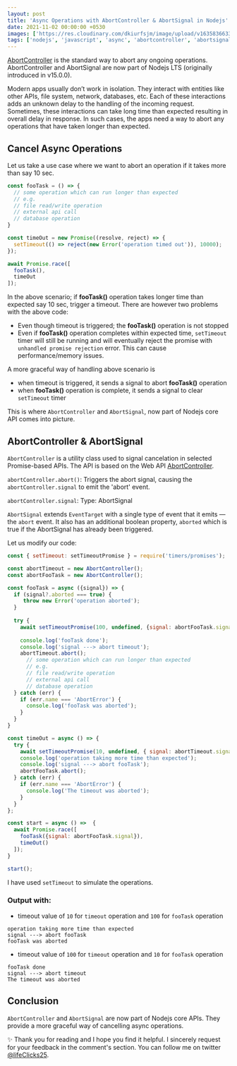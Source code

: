 ```yaml
---
layout: post
title: 'Async Operations with AbortController & AbortSignal in Nodejs'
date: 2021-11-02 00:00:00 +0530
images: ['https://res.cloudinary.com/dkiurfsjm/image/upload/v1635836633/1_zfv_iZJYdjBUL2K1Y6k9yw_zjq7f8.jpg']
tags: ['nodejs', 'javascript', 'async', 'abortcontroller', 'abortsignal']
---
```


[AbortController](https://nodejs.org/dist/latest-v16.x/docs/api/globals.html#class-abortcontroller) is the standard way to abort any ongoing operations. AbortController and AbortSignal are now part of Nodejs LTS (originally introduced in v15.0.0).

Modern apps usually don’t work in isolation. They interact with entities like other APIs, file system, network, databases, etc. Each of these interactions adds an unknown delay to the handling of the incoming request. Sometimes, these interactions can take long time than expected resulting in overall delay in response. In such cases, the apps need a way to abort any operations that have taken longer than expected.

## Cancel Async Operations

Let us take a use case where we want to abort an operation if it takes more than  say 10 sec.

```javascript
const fooTask = () => {
  // some operation which can run longer than expected
  // e.g. 
  // file read/write operation
  // external api call
  // database operation
}

const timeOut = new Promise((resolve, reject) => {
  setTimeout(() => reject(new Error('operation timed out')), 10000);
});

await Promise.race([
  fooTask(),
  timeOut
]);

```

In the above scenario; if **fooTask()** operation takes longer time than expected say 10 sec, trigger a timeout. There are however two problems with the above code:

- Even though timeout is triggered; the **fooTask()** operation is not stopped
- Even if **fooTask()** operation completes within expected time, `setTimeout` timer will still be running and will eventually reject the promise with `unhandled promise rejection` error. This can cause performance/memory issues.

A more graceful way of handling above scenario is

- when timeout is triggered, it sends a signal to abort **fooTask()** operation
- when **fooTask()** operation is complete, it sends a signal to clear `setTimeout` timer

This is where `AbortController` and `AbortSignal`, now part of Nodejs core API comes into picture.


## AbortController & AbortSignal

`AbortController` is a utility class used to signal cancelation in selected Promise-based APIs. The API is based on the Web API [AbortController](https://developer.mozilla.org/en-US/docs/Web/API/AbortController).

`abortController.abort()`: Triggers the abort signal, causing the `abortController.signal` to emit the 'abort' event.

`abortController.signal`: Type: AbortSignal

`AbortSignal` extends `EventTarget` with a single type of event that it emits — the `abort` event. It also has an additional boolean property, `aborted` which is true if the AbortSignal has already been triggered.

Let us modify our code:

```javascript
const { setTimeout: setTimeoutPromise } = require('timers/promises');

const abortTimeout = new AbortController();
const abortFooTask = new AbortController();

const fooTask = async ({signal}) => {
  if (signal?.aborted === true) {
  	 throw new Error('operation aborted');
  }
  
  try {
    await setTimeoutPromise(100, undefined, {signal: abortFooTask.signal });
    
    console.log('fooTask done');
    console.log('signal ---> abort timeout');
    abortTimeout.abort();
	  // some operation which can run longer than expected
	  // e.g. 
	  // file read/write operation
	  // external api call
	  // database operation
  } catch (err) {
    if (err.name === 'AbortError') {
      console.log('fooTask was aborted');
    }
  }
}

const timeOut = async () => {
  try {
    await setTimeoutPromise(10, undefined, { signal: abortTimeout.signal });
    console.log('operation taking more time than expected');
    console.log('signal ---> abort fooTask');
    abortFooTask.abort();
  } catch (err) {
    if (err.name === 'AbortError') {
      console.log('The timeout was aborted');
    }
  }
};

const start = async () =>  {
  await Promise.race([
    fooTask({signal: abortFooTask.signal}),
    timeOut()
  ]);
}

start();

```

I have used `setTimeout` to simulate the operations.

### Output with:

 - timeout value of `10` for `timeout` operation and `100` for `fooTask` operation
 
 ```
 operation taking more time than expected
 signal ---> abort fooTask
 fooTask was aborted
 ```
 
 - timeout value of `100` for `timeout` operation and `10` for `fooTask` operation

 ```
 fooTask done
 signal ---> abort timeout
 The timeout was aborted
 ```


## Conclusion

`AbortController` and `AbortSignal` are now part of Nodejs core APIs. They provide a more graceful way of cancelling async operations.

✨ Thank you for reading and I hope you find it helpful. I sincerely request for your feedback in the comment's section. You can follow me on twitter [@lifeClicks25](https://twitter.com/lifeClicks25).


